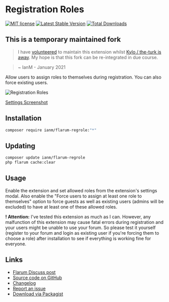 # Registration Roles

[![MIT license](https://img.shields.io/badge/license-MIT-blue.svg)](https://github.com/imorland/flarum-regrole/blob/master/LICENSE) [![Latest Stable Version](https://img.shields.io/packagist/v/ianm/flarum-regrole.svg)](https://packagist.org/packages/ianm/flarum-regrole) [![Total Downloads](https://img.shields.io/packagist/dt/ianm/flarum-regrole.svg)](https://packagist.org/packages/ianm/flarum-regrole)

## This is a temporary maintained fork

> I have [volunteered](https://discuss.flarum.org/d/22779-diff-for-flarum/136) to maintain this extension whilst [Kylo / the-turk is away](https://discuss.flarum.org/d/22779-diff-for-flarum/132). My hope is that this fork can be re-integrated in due course.

> ~ IanM - January 2021

Allow users to assign roles to themselves during registration. You can also force existing users.

![Registration Roles](https://i.ibb.co/KhFp3hQ/reg-Role-Sign-Up-Modal.png)

[Settings Screenshot](https://i.ibb.co/Nx0wZk5/reg-Role-Settings.png)

## Installation

```bash
composer require ianm/flarum-regrole:"*"
```

## Updating

```bash
composer update ianm/flarum-regrole
php flarum cache:clear
```

## Usage

Enable the extension and set allowed roles from the extension's settings modal. Also enable the "Force users to assign at least one role to themselves" option to force guests as well as existing users (admins will be excluded) to have at least one of these allowed roles.

**! Attention:** I've tested this extension as much as I can. However, any malfunction of this extension may cause fatal errors during registration and your users might be unable to use your forum. So please test it yourself (register to your forum and login as existing user if you're forcing them to choose a role) after installation to see if everything is working fine for everyone.

## Links

- [Flarum Discuss post](https://discuss.flarum.org/d/24500-registration-roles)
- [Source code on GitHub](https://github.com/imorland/flarum-regrole)
- [Changelog](https://github.com/imorland/flarum-regrole/blob/master/CHANGELOG.md)
- [Report an issue](https://github.com/imorland/flarum-regrole/issues)
- [Download via Packagist](https://packagist.org/packages/ianm/flarum-regrole)
